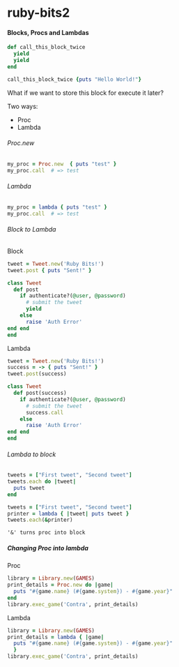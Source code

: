 ruby-bits2
==========


#### Blocks, Procs and Lambdas

```ruby
def call_this_block_twice
  yield
  yield
end
```

```ruby
call_this_block_twice {puts "Hello World!"}
```

What if we want to store this block for execute it later?

Two ways:
- Proc
- Lambda

###### Proc.new
```ruby
my_proc = Proc.new  { puts "test" }
my_proc.call  # => test
```

###### Lambda
```ruby
my_proc = lambda { puts "test" }
my_proc.call  # => test
```

###### Block to Lambda

Block

```ruby
tweet = Tweet.new('Ruby Bits!')
tweet.post { puts "Sent!" }
```

```ruby
class Tweet
  def post
    if authenticate?(@user, @password)
      # submit the tweet
      yield
    else
      raise 'Auth Error'
end end
end
```


Lambda

```ruby
tweet = Tweet.new('Ruby Bits!') 
success = -> { puts "Sent!" } 
tweet.post(success)
```

```ruby
class Tweet
  def post(success)
    if authenticate?(@user, @password)
      # submit the tweet
      success.call
    else
      raise 'Auth Error'
end end
end
```

###### Lambda to block

```ruby
tweets = ["First tweet", "Second tweet"] 
tweets.each do |tweet|
  puts tweet
end
```

```ruby
tweets = ["First tweet", "Second tweet"]
printer = lambda { |tweet| puts tweet }
tweets.each(&printer)
```

```
'&' turns proc into block
```

##### Changing Proc into lambda

Proc

```ruby
library = Library.new(GAMES)
print_details = Proc.new do |game|
  puts "#{game.name} (#{game.system}) - #{game.year}"
end
library.exec_game('Contra', print_details)
```

Lambda

```ruby
library = Library.new(GAMES)
print_details = lambda { |game|
  puts "#{game.name} (#{game.system}) - #{game.year}"
  }
library.exec_game('Contra', print_details)
```
